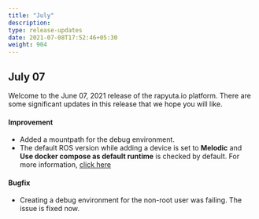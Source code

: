 ```yaml
---
title: "July"
description:
type: release-updates
date: 2021-07-08T17:52:46+05:30
weight: 904
---
```

 
 
## July 07
Welcome to the June 07, 2021 release of the rapyuta.io platform. There
are some significant updates in this release that we hope you will like.
 

#### Improvement

* Added a mountpath for the debug environment.
* The default ROS version while adding a device is set to **Melodic** and **Use docker compose as default runtime** is checked by default. For more information, [click here](/3_how-tos/32_device-management/321_onboarding-a-device/#register-a-new-device)




#### Bugfix

* Creating a debug environment for the non-root user was failing. The issue is fixed now.
